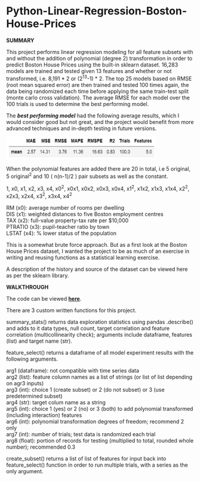 # Python-Linear-Regression-Boston-House-Prices

**SUMMARY**

This project performs linear regression modeling for all feature subsets with and without the addition of polynomial (degree 2) transformation in order to predict Boston House Prices using the built-in sklearn dataset. 16,283 models are trained and tested given 13 features and whether or not transformed, i.e. 8,191 * 2 or (2<sup>13</sup>-1) * 2. The top 25 models based on RMSE (root mean squared error) are then trained and tested 100 times again, the data being randomized each time before applying the same train-test split (monte carlo cross validation). The average RMSE for each model over the 100 trials is used to determine the best performing model. 

The **_best performing model_** had the following average results, which I would consider good but not great, and the project would benefit from more advanced techniques and in-depth testing in future versions.   

<img src="https://github.com/aaronmkwong/Python-Linear-Regression-Boston-House-Prices/blob/main/Images/01_best_model_result.JPG" width="400" height="60">

When the polynomial features are added there are 20 in total, i.e 5 original, 5 original<sup>2</sup> and 10 ( n(n-1)/2 ) pair subsets as well as the constant.

1, x0, x1, x2, x3, x4, x0<sup>2</sup>, x0x1, x0x2, x0x3, x0x4, x1<sup>2</sup>, x1x2,  x1x3, x1x4, x2<sup>2</sup>, x2x3, x2x4, x3<sup>2</sup>, x3x4, x4<sup>2</sup>

RM (x0): average number of rooms per dwelling <br/>
DIS (x1): weighted distances to five Boston employment centres <br/>
TAX (x2): full-value property-tax rate per $10,000 <br/>
PTRATIO (x3): pupil-teacher ratio by town <br/>
LSTAT (x4): % lower status of the population

This is a somewhat brute force approach. But as a first look at the Boston House Prices dataset, I wanted the project to be as much of an exercise in writing and reusing functions as a statistical learning exercise. 

A description of the history and source of the dataset can be viewed here as per the sklearn library.      

**WALKTHROUGH**

The code can be viewed **[here](https://github.com/aaronmkwong/Python-Linear-Regression-Boston-House-Prices/blob/main/Program%20Files/Boston_House_Prices_06.ipynb)**.

There are 3 custom written functions for this project. 

summary_stats() returns data exploration statistics using pandas .describe() and adds to it data types, null count, target correlation and feature correlation (multicollinearity check); arguments include dataframe, features (list) and target name (str).   

feature_select() returns a dataframe of all model experiment results with the following arguments.

arg1 (dataframe): not compatible with time series data <br/>
arg2 (list): feature column names as a list of strings (or list of list depending on agr3 inputs) <br/>
arg3 (int): choice 1 (create subset) or 2 (do not subset) or 3 (use predetermined subset) <br/>
arg4 (str): target colum name as a string <br/>
arg5 (int): choice 1 (yes) or 2 (no) or 3 (both) to add polynomial transformed (including interaction) features <br/>
arg6 (int): polynomial transformation degrees of freedom; recommend 2 only <br/>
arg7 (int): number of trials; test data is randomized each trial <br/>
arg8 (float): portion of records for testing (multiplied to total, rounded whole number);  recommended 0.3 <br/>

create_subset() returns a list of list of features for input back into feature_select() function in order to run multiple trials, with a series as the only argument.

